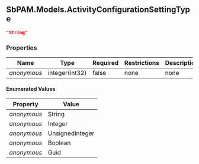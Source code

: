 
<h2 id="tocS_SbPAM.Models.ActivityConfigurationSettingType">SbPAM.Models.ActivityConfigurationSettingType</h2>

<a id="schemasbpam.models.activityconfigurationsettingtype"></a>
<a id="schema_SbPAM.Models.ActivityConfigurationSettingType"></a>
<a id="tocSsbpam.models.activityconfigurationsettingtype"></a>
<a id="tocssbpam.models.activityconfigurationsettingtype"></a>

```json
"String"

```

### Properties

|Name|Type|Required|Restrictions|Description|
|---|---|---|---|---|
|*anonymous*|integer(int32)|false|none|none|

#### Enumerated Values

|Property|Value|
|---|---|
|*anonymous*|String|
|*anonymous*|Integer|
|*anonymous*|UnsignedInteger|
|*anonymous*|Boolean|
|*anonymous*|Guid|


